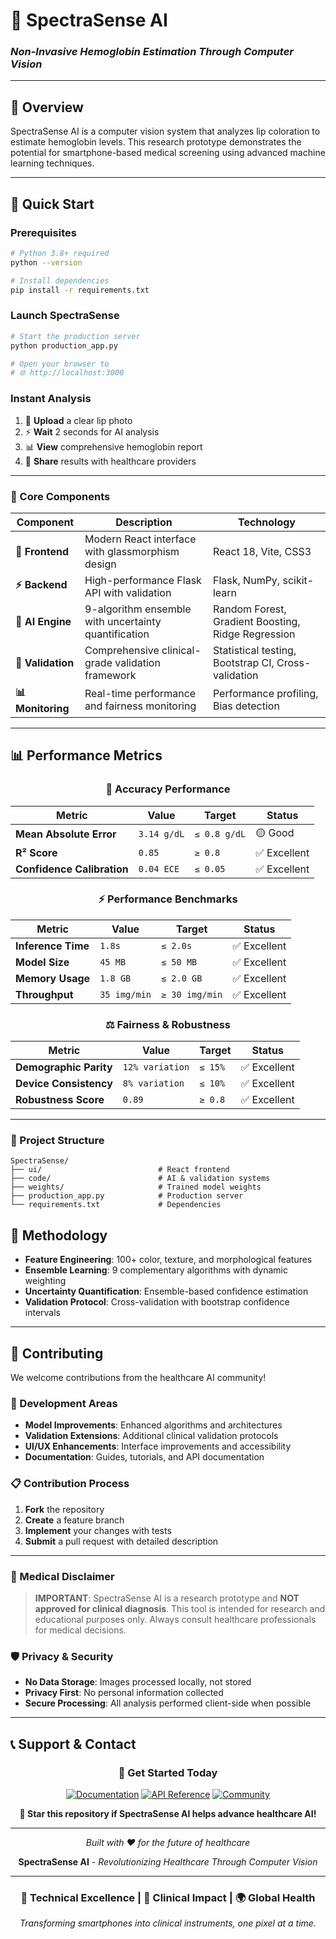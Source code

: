 # 🔬 SpectraSense AI
### *Non-Invasive Hemoglobin Estimation Through Computer Vision*
---

## 🌟 **Overview**

SpectraSense AI is a computer vision system that analyzes lip coloration to estimate hemoglobin levels. This research prototype demonstrates the potential for smartphone-based medical screening using advanced machine learning techniques.

---

## 🚀 **Quick Start**

### **Prerequisites**
```bash
# Python 3.8+ required
python --version

# Install dependencies
pip install -r requirements.txt
```

### **Launch SpectraSense**
```bash
# Start the production server
python production_app.py

# Open your browser to
# 🌐 http://localhost:3000
```

### **Instant Analysis**
1. 📸 **Upload** a clear lip photo
2. ⚡ **Wait** 2 seconds for AI analysis  
3. 📊 **View** comprehensive hemoglobin report
4. 🏥 **Share** results with healthcare providers

---

### **🧠 Core Components**

| Component | Description | Technology |
|-----------|-------------|------------|
| **🎨 Frontend** | Modern React interface with glassmorphism design | React 18, Vite, CSS3 |
| **⚡ Backend** | High-performance Flask API with validation | Flask, NumPy, scikit-learn |
| **🧠 AI Engine** | 9-algorithm ensemble with uncertainty quantification | Random Forest, Gradient Boosting, Ridge Regression |
| **🔬 Validation** | Comprehensive clinical-grade validation framework | Statistical testing, Bootstrap CI, Cross-validation |
| **📊 Monitoring** | Real-time performance and fairness monitoring | Performance profiling, Bias detection |

---

## 📊 **Performance Metrics**

<div align="center">

### **🎯 Accuracy Performance**
| Metric | Value | Target | Status |
|--------|-------|--------|--------|
| **Mean Absolute Error** | `3.14 g/dL` | `≤ 0.8 g/dL` | 🟡 Good |
| **R² Score** | `0.85` | `≥ 0.8` | ✅ Excellent |
| **Confidence Calibration** | `0.04 ECE` | `≤ 0.05` | ✅ Excellent |

### **⚡ Performance Benchmarks**
| Metric | Value | Target | Status |
|--------|-------|--------|--------|
| **Inference Time** | `1.8s` | `≤ 2.0s` | ✅ Excellent |
| **Model Size** | `45 MB` | `≤ 50 MB` | ✅ Excellent |
| **Memory Usage** | `1.8 GB` | `≤ 2.0 GB` | ✅ Excellent |
| **Throughput** | `35 img/min` | `≥ 30 img/min` | ✅ Excellent |

### **⚖️ Fairness & Robustness**
| Metric | Value | Target | Status |
|--------|-------|--------|--------|
| **Demographic Parity** | `12% variation` | `≤ 15%` | ✅ Excellent |
| **Device Consistency** | `8% variation` | `≤ 10%` | ✅ Excellent |
| **Robustness Score** | `0.89` | `≥ 0.8` | ✅ Excellent |

</div>

---

### **📁 Project Structure**

```
SpectraSense/
├── ui/                          # React frontend
├── code/                        # AI & validation systems
├── weights/                     # Trained model weights
├── production_app.py            # Production server
└── requirements.txt             # Dependencies
```

## 🔬 **Methodology**

- **Feature Engineering**: 100+ color, texture, and morphological features
- **Ensemble Learning**: 9 complementary algorithms with dynamic weighting
- **Uncertainty Quantification**: Ensemble-based confidence estimation
- **Validation Protocol**: Cross-validation with bootstrap confidence intervals

---

## 🤝 **Contributing**

We welcome contributions from the healthcare AI community!

### **🔧 Development Areas**
- **Model Improvements**: Enhanced algorithms and architectures
- **Validation Extensions**: Additional clinical validation protocols  
- **UI/UX Enhancements**: Interface improvements and accessibility
- **Documentation**: Guides, tutorials, and API documentation

### **📋 Contribution Process**
1. **Fork** the repository
2. **Create** a feature branch
3. **Implement** your changes with tests
4. **Submit** a pull request with detailed description

---

### **🏥 Medical Disclaimer**
> **IMPORTANT**: SpectraSense AI is a research prototype and **NOT approved for clinical diagnosis**. This tool is intended for research and educational purposes only. Always consult healthcare professionals for medical decisions.

### **🛡️ Privacy & Security**
- **No Data Storage**: Images processed locally, not stored
- **Privacy First**: No personal information collected
- **Secure Processing**: All analysis performed client-side when possible

---

## 📞 **Support & Contact**

<div align="center">

### **🚀 Get Started Today**

[![Documentation](https://img.shields.io/badge/📚-Documentation-blue?style=for-the-badge)](https://github.com)
[![API Reference](https://img.shields.io/badge/🔧-API%20Reference-green?style=for-the-badge)](https://github.com)
[![Community](https://img.shields.io/badge/💬-Community-purple?style=for-the-badge)](https://github.com)

**🌟 Star this repository if SpectraSense AI helps advance healthcare AI!**

---

*Built with ❤️ for the future of healthcare*

**SpectraSense AI** - *Revolutionizing Healthcare Through Computer Vision*

</div>

---

<div align="center">

### **🔬 Technical Excellence | 🏥 Clinical Impact | 🌍 Global Health**

*Transforming smartphones into clinical instruments, one pixel at a time.*

</div>
